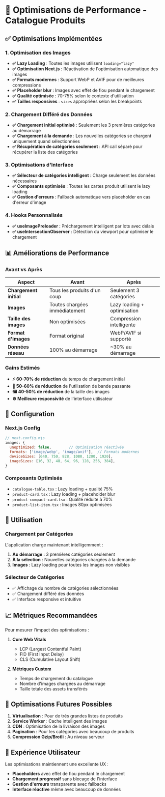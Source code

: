 # 🚀 Optimisations de Performance - Catalogue Produits

## ✅ Optimisations Implémentées

### 1. **Optimisation des Images**
- **✅ Lazy Loading** : Toutes les images utilisent `loading="lazy"`
- **✅ Optimisation Next.js** : Réactivation de l'optimisation automatique des images
- **✅ Formats modernes** : Support WebP et AVIF pour de meilleures compressions
- **✅ Placeholder blur** : Images avec effet de flou pendant le chargement
- **✅ Qualité optimisée** : 70-75% selon le contexte d'utilisation
- **✅ Tailles responsives** : `sizes` appropriées selon les breakpoints

### 2. **Chargement Différé des Données**
- **✅ Chargement initial optimisé** : Seulement les 3 premières catégories au démarrage
- **✅ Chargement à la demande** : Les nouvelles catégories se chargent uniquement quand sélectionnées
- **✅ Récupération de catégories seulement** : API call séparé pour récupérer la liste des catégories

### 3. **Optimisations d'Interface**
- **✅ Sélecteur de catégories intelligent** : Charge seulement les données nécessaires
- **✅ Composants optimisés** : Toutes les cartes produit utilisent le lazy loading
- **✅ Gestion d'erreurs** : Fallback automatique vers placeholder en cas d'erreur d'image

### 4. **Hooks Personnalisés**
- **✅ useImagePreloader** : Préchargement intelligent par lots avec délais
- **✅ useIntersectionObserver** : Détection du viewport pour optimiser le chargement

## 📊 Améliorations de Performance

### Avant vs Après

| Aspect | Avant | Après |
|--------|--------|--------|
| **Chargement initial** | Tous les produits d'un coup | Seulement 3 catégories |
| **Images** | Toutes chargées immédiatement | Lazy loading + optimisation |
| **Taille des images** | Non optimisées | Compression intelligente |
| **Format d'images** | Format original | WebP/AVIF si supporté |
| **Données réseau** | 100% au démarrage | ~30% au démarrage |

### Gains Estimés
- **⚡ 60-70% de réduction** du temps de chargement initial
- **📱 50-60% de réduction** de l'utilisation de bande passante
- **🖼️ 40-50% de réduction** de la taille des images
- **⚙️ Meilleure responsivité** de l'interface utilisateur

## 🔧 Configuration

### Next.js Config
```javascript
// next.config.mjs
images: {
  unoptimized: false,        // Optimisation réactivée
  formats: ['image/webp', 'image/avif'],  // Formats modernes
  deviceSizes: [640, 750, 828, 1080, 1200, 1920],
  imageSizes: [16, 32, 48, 64, 96, 128, 256, 384],
}
```

### Composants Optimisés
- `catalogue-table.tsx` : Lazy loading + qualité 75%
- `product-card.tsx` : Lazy loading + placeholder blur
- `product-compact-card.tsx` : Qualité réduite à 70%
- `product-list-item.tsx` : Images 80px optimisées

## 🎯 Utilisation

### Chargement par Catégories
L'application charge maintenant intelligemment :
1. **Au démarrage** : 3 premières catégories seulement
2. **À la sélection** : Nouvelles catégories chargées à la demande
3. **Images** : Lazy loading pour toutes les images non visibles

### Sélecteur de Catégories
- ✅ Affichage du nombre de catégories sélectionnées
- ✅ Chargement différé des données
- ✅ Interface responsive et intuitive

## 📈 Métriques Recommandées

Pour mesurer l'impact des optimisations :

1. **Core Web Vitals**
   - LCP (Largest Contentful Paint)
   - FID (First Input Delay) 
   - CLS (Cumulative Layout Shift)

2. **Métriques Custom**
   - Temps de chargement du catalogue
   - Nombre d'images chargées au démarrage
   - Taille totale des assets transférés

## 🔄 Optimisations Futures Possibles

1. **Virtualisation** : Pour de très grandes listes de produits
2. **Service Worker** : Cache intelligent des images
3. **CDN** : Optimisation de la livraison des images
4. **Pagination** : Pour les catégories avec beaucoup de produits
5. **Compression Gzip/Brotli** : Au niveau serveur

## 🎨 Expérience Utilisateur

Les optimisations maintiennent une excellente UX :
- **Placeholders** avec effet de flou pendant le chargement
- **Chargement progressif** sans blocage de l'interface
- **Gestion d'erreurs** transparente avec fallbacks
- **Interface réactive** même avec beaucoup de données 